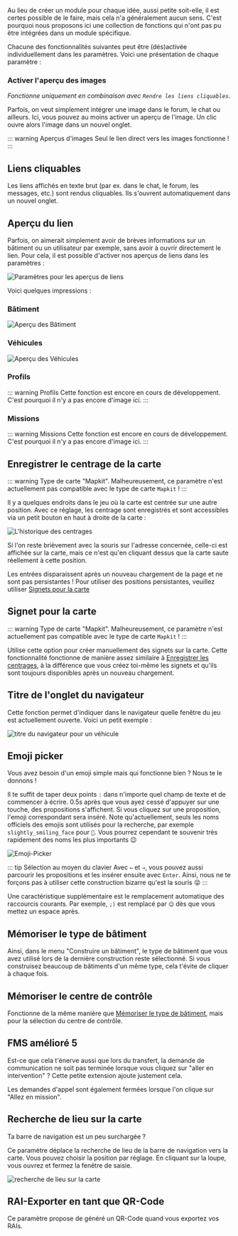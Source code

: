 Au lieu de créer un module pour chaque idée, aussi petite soit-elle, il est certes possible de le faire, mais cela n'a généralement aucun sens. C'est pourquoi nous proposons ici une collection de fonctions qui n'ont pas pu être intégrées dans un module spécifique.

Chacune des fonctionnalités suivantes peut être (dés)activée individuellement dans les paramètres. Voici une présentation de chaque paramètre :

### Activer l'aperçu des images
*Fonctionne uniquement en combinaison avec `Rendre les liens cliquables`*.

Parfois, on veut simplement intégrer une image dans le forum, le chat ou ailleurs. Ici, vous pouvez au moins activer un aperçu de l'image. Un clic ouvre alors l'image dans un nouvel onglet.

::: warning Aperçus d'images
Seul le lien direct vers les images fonctionne !
:::

## Liens cliquables
Les liens affichés en texte brut (par ex. dans le chat, le forum, les messages, etc.) sont rendus cliquables. Ils s'ouvrent automatiquement dans un nouvel onglet.

## Aperçu du lien
Parfois, on aimerait simplement avoir de brèves informations sur un bâtiment ou un utilisateur par exemple, sans avoir à ouvrir directement le lien. Pour cela, il est possible d'activer nos aperçus de liens dans les paramètres :

![Paramètres pour les aperçus de liens](./linkPreview_setting.png)

Voici quelques impressions :

### Bâtiment
![Aperçu des Bâtiment](./linkPreview_building.png)

### Véhicules
![Aperçu des Véhicules](./linkPreview_vehicle.png)

### Profils
::: warning Profils
Cette fonction est encore en cours de développement. C'est pourquoi il n'y a pas encore d'image ici.
:::

### Missions
::: warning Missions
Cette fonction est encore en cours de développement. C'est pourquoi il n'y a pas encore d'image ici.
:::

## Enregistrer le centrage de la carte

::: warning Type de carte "Mapkit".
Malheureusement, ce paramètre n'est actuellement pas compatible avec le type de carte `Mapkit` !
:::

Il y a quelques endroits dans le jeu où la carte est centrée sur une autre position. Avec ce réglage, les centrage sont enregistrés et sont accessibles via un petit bouton en haut à droite de la carte :

![L'historique des centrages](./mapUndo.png)

Si l'on reste brièvement avec la souris sur l'adresse concernée, celle-ci est affichée sur la carte, mais ce n'est qu'en cliquant dessus que la carte saute réellement à cette position.

Les entrées disparaissent après un nouveau chargement de la page et ne sont pas persistantes ! Pour utiliser des positions persistantes, veuillez utiliser [Signets pour la carte](#Signet-pour-la-carte)

## Signet pour la carte

::: warning Type de carte "Mapkit".
Malheureusement, ce paramètre n'est actuellement pas compatible avec le type de carte `Mapkit` !
:::

Utilise cette option pour créer manuellement des signets sur la carte. Cette fonctionnalité fonctionne de manière assez similaire à [Enregistrer les centrages](#Enregistrer-le-centrage-de-la-carte), à la différence que vous créez toi-même les signets et qu'ils sont toujours disponibles après un nouveau chargement.

## Titre de l'onglet du navigateur

Cette fonction permet d'indiquer dans le navigateur quelle fenêtre du jeu est actuellement ouverte. Voici un petit exemple :

![titre du navigateur pour un véhicule](./browsertitle.png)

## Emoji picker

Vous avez besoin d'un emoji simple mais qui fonctionne bien ? Nous te le donnons !

Il te suffit de taper deux points `:` dans n'importe quel champ de texte et de commencer à écrire. 0.5s après que vous ayez cessé d'appuyer sur une touche, des propositions s'affichent. Si vous cliquez sur une proposition, l'emoji correspondant sera inséré. Note qu'actuellement, seuls les noms officiels des emojis sont utilisés pour la recherche, par exemple `slightly_smiling_face` pour `🙂`. Vous pourrez cependant te souvenir très rapidement des noms les plus importants 😉

![Emoji-Picker](./emojipicker.png)

::: tip Sélection au moyen du clavier
Avec `←` et `→`, vous pouvez aussi parcourir les propositions et les insérer ensuite avec `Enter`. Ainsi, nous ne te forçons pas à utiliser cette construction bizarre qu'est la souris 😜
:::

Une caractéristique supplémentaire est le remplacement automatique des raccourcis courants. Par exemple, `;)` est remplacé par `😉` dès que vous mettez un espace après.

## Mémoriser le type de bâtiment

Ainsi, dans le menu "Construire un bâtiment", le type de bâtiment que vous avez utilisé lors de la dernière construction reste sélectionné. Si vous construisez beaucoup de bâtiments d'un même type, cela t'évite de cliquer à chaque fois.

## Mémoriser le centre de contrôle

Fonctionne de la même manière que [Mémoriser le type de bâtiment](#mémoriser-le-type-de-bâtiment), mais pour la sélection du centre de contrôle.

## FMS amélioré 5

Est-ce que cela t'énerve aussi que lors du transfert, la demande de communication ne soit pas terminée lorsque vous cliquez sur "aller en intervention" ? Cette petite extension ajoute justement cela.

Les demandes d'appel sont également fermées lorsque l'on clique sur "Allez en mission".

## Recherche de lieu sur la carte

Ta barre de navigation est un peu surchargée ?

Ce paramètre déplace la recherche de lieu de la barre de navigation vers la carte. Vous pouvez choisir la position par réglage. En cliquant sur la loupe, vous ouvrez et fermez la fenêtre de saisie.

![recherche de lieu sur la carte](./mapsearch.png)

## RAI-Exporter en tant que QR-Code

Ce paramètre propose de généré un QR-Code quand vous exportez vos RAIs.
